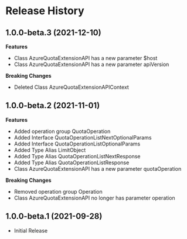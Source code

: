 # Release History
    
## 1.0.0-beta.3 (2021-12-10)
    
**Features**

  - Class AzureQuotaExtensionAPI has a new parameter $host
  - Class AzureQuotaExtensionAPI has a new parameter apiVersion

**Breaking Changes**

  - Deleted Class AzureQuotaExtensionAPIContext
    
## 1.0.0-beta.2 (2021-11-01)
    
**Features**

  - Added operation group QuotaOperation
  - Added Interface QuotaOperationListNextOptionalParams
  - Added Interface QuotaOperationListOptionalParams
  - Added Type Alias LimitObject
  - Added Type Alias QuotaOperationListNextResponse
  - Added Type Alias QuotaOperationListResponse
  - Class AzureQuotaExtensionAPI has a new parameter quotaOperation

**Breaking Changes**

  - Removed operation group Operation
  - Class AzureQuotaExtensionAPI no longer has parameter operation
    
## 1.0.0-beta.1 (2021-09-28)

  - Initial Release
